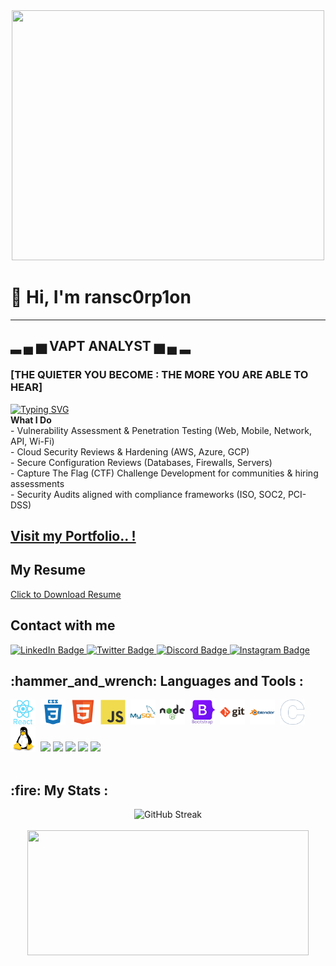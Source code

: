 <div id="header" align="center">
  <img src="https://media4.giphy.com/media/v1.Y2lkPTc5MGI3NjExZDZoNGs3Mmlpa201aGhndHBpZXFqcGN0NXoyNHB2ODVuemVnZXJzcCZlcD12MV9pbnRlcm5hbF9naWZfYnlfaWQmY3Q9Zw/f3iwJFOVOwuy7K6FFw/giphy.gif" width="500" height="400"/>
</div>
<h1>👋 Hi, I'm ransc0rp1on </h1>
<hr>
<h2>▂ ▄ ▅ <strong> VAPT ANALYST </strong> ▅ ▄ ▂</h2>
<p><h3>[THE QUIETER YOU BECOME : THE MORE YOU ARE ABLE TO HEAR]</h3></p>
<a href="https://git.io/typing-svg"><img src="https://readme-typing-svg.demolab.com?font=Fira+Code&weight=800&size=25&pause=1000&color=00F729&width=435&lines=Welcome+to+my+Network...." alt="Typing SVG" /></a><br>
<strong>What I Do </strong><br>
-  Vulnerability Assessment & Penetration Testing (Web, Mobile, Network, API, Wi-Fi)<br>  
- Cloud Security Reviews & Hardening (AWS, Azure, GCP)<br>  
- Secure Configuration Reviews (Databases, Firewalls, Servers)<br>  
- Capture The Flag (CTF) Challenge Development for communities & hiring assessments<br>  
- Security Audits aligned with compliance frameworks (ISO, SOC2, PCI-DSS)<br>  
<h2> <a href="https://ransc0rp1on.framer.website" target="_blank"> Visit my Portfolio.. !</a> </h2>
<h2>My Resume</h2>

<a href="https://drive.google.com/file/d/1Kh4ouPvSoT8sKjo6-T7_cQbDhSeUJRWQ/view?usp=sharing">Click to Download Resume</a>

<h2>Contact with me</h2>

<div id="badges">
  <a href="https://www.linkedin.com/in/ransc0rp1on/">
    <img src="https://img.shields.io/badge/LinkedIn-blue?style=for-the-badge&logo=linkedin&logoColor=white" alt="LinkedIn Badge"/>
  </a>
  
  <a href="https://twitter.com/c_h_a_i_2">
    <img src="https://img.shields.io/badge/Twitter-blue?style=for-the-badge&logo=twitter&logoColor=white" alt="Twitter Badge"/>
  </a>
  
  <a href="https://discord.com/channels/952987712116379710/952987712649068565">
    <img src="https://img.shields.io/badge/Discord-7289DA?style=for-the-badge&logo=discord&logoColor=white" alt="Discord Badge"/>
  </a>
  
   <a href="https://www.instagram.com/_joy_4_u/">
    <img src="https://img.shields.io/badge/Instagram-E4405F?style=for-the-badge&logo=instagram&logoColor=white" alt="Instagram Badge"/>
  </a>
</div>
<h2> :hammer_and_wrench: Languages and Tools : </h2>
<div>
  <img src="https://github.com/devicons/devicon/blob/master/icons/react/react-original-wordmark.svg" title="React" alt="React" width="40" height="40"/>&nbsp;
  <img src="https://github.com/devicons/devicon/blob/master/icons/css3/css3-plain-wordmark.svg"  title="CSS3" alt="CSS" width="40" height="40"/>&nbsp;
  <img src="https://github.com/devicons/devicon/blob/master/icons/html5/html5-original.svg" title="HTML5" alt="HTML" width="40" height="40"/>&nbsp;
  <img src="https://github.com/devicons/devicon/blob/master/icons/javascript/javascript-original.svg" title="JavaScript" alt="JavaScript" width="40" height="40"/>&nbsp;
  <img src="https://github.com/devicons/devicon/blob/master/icons/mysql/mysql-original-wordmark.svg" title="MySQL"  alt="MySQL" width="40" height="40"/>&nbsp;
  <img src="https://github.com/devicons/devicon/blob/master/icons/nodejs/nodejs-original-wordmark.svg" title="NodeJS" alt="NodeJS" width="40" height="40"/>&nbsp;
  <img src="https://github.com/devicons/devicon/blob/master/icons/bootstrap/bootstrap-original-wordmark.svg" title="bootstrap" alt="bootstrap" width="40" height="40"/>&nbsp;
  <img src="https://github.com/devicons/devicon/blob/master/icons/git/git-original-wordmark.svg" title="Git" **alt="Git" width="40" height="40"/>&nbsp;
  <img src="https://github.com/devicons/devicon/blob/master/icons/blender/blender-original-wordmark.svg" title="Blender" alt="Blender" width="40" height="40"/>&nbsp;
  <img src="https://github.com/devicons/devicon/blob/master/icons/c/c-line.svg" title="C" alt="C" width="40" height="40"/>&nbsp;
  <img src="https://github.com/devicons/devicon/blob/master/icons/linux/linux-original.svg" title="Linux" alt="Linux" width="40" height="40"/>&nbsp;
  <img src="https://img.shields.io/badge/Python-3776AB?style=flat-square&logo=python&logoColor=white"/>
  <img src="https://img.shields.io/badge/-VsCode-B55A30?style=flat-square&logo=visual-studio-code"/>
  <img src="https://img.shields.io/badge/Ubuntu-E95420?style=flat-square&logo=ubuntu&logoColor=white"/>
  <img src="https://img.shields.io/badge/Kali_Linux-557C94?style=for-the-badge&logo=kali-linux&logoColor=white"/>
  <img src="https://img.shields.io/badge/Red%20Hat-EE0000?style=for-the-badge&logo=redhat&logoColor=white"/>
</div>
<br>
<h2>:fire: My Stats :</h2>

<div align="center">
  <img src="https://streak-stats.demolab.com?user=Ransc0rp1on&theme=dark&hide_border=true&sideNums=15DD00&stroke=00DD1E&background=000000" alt="GitHub Streak" width="450" height="200"/>
</div>

<br>

<div align="center">
  <img src="https://github-readme-stats.vercel.app/api?username=Ransc0rp1on&count_private=true&show_icons=true&theme=tokyonight" width="450" height="200"/>
</div>
<div align="center"><img src="https://komarev.com/ghpvc/?username=Ransc0rp1on&style=flat-square&color=blue" alt=""/></div>

